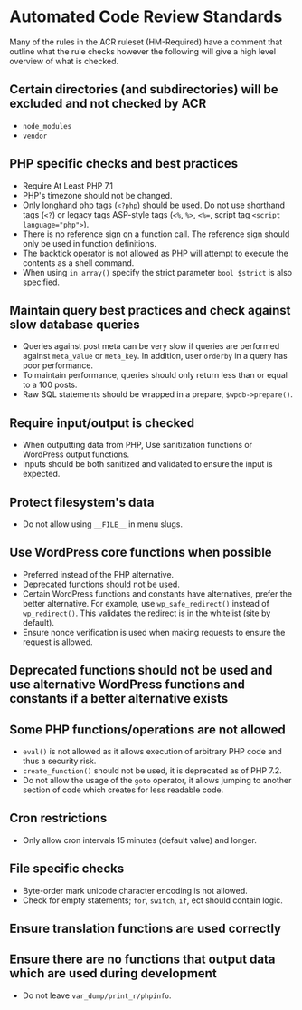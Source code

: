 # Automated Code Review Standards

Many of the rules in the ACR ruleset (HM-Required) have a comment that outline what the rule checks however the following will give a high level overview of what is checked.

## Certain directories (and subdirectories) will be excluded and not checked by ACR
- `node_modules`
- `vendor`

## PHP specific checks and best practices
- Require At Least PHP 7.1
- PHP's timezone should not be changed.
- Only longhand php tags (`<?php`) should be used. Do not use shorthand tags (`<?`) or legacy tags ASP-style tags (`<%`, `%>`, `<%=`, script tag `<script language="php">`).
- There is no reference sign on a function call. The reference sign should only be used in function definitions.
- The backtick operator is not allowed as PHP will attempt to execute the contents as a shell command.
- When using `in_array()` specify the strict parameter `bool $strict` is also specified.

## Maintain query best practices and check against slow database queries 
- Queries against post meta can be very slow if queries are performed against `meta_value` or `meta_key`. In addition, user `orderby` in a query has poor performance.
- To maintain performance, queries should only return less than or equal to a 100 posts.
- Raw SQL statements should be wrapped in a prepare, `$wpdb->prepare()`.

## Require input/output is checked
- When outputting data from PHP, Use sanitization functions or WordPress output functions.
- Inputs should be both sanitized and validated to ensure the input is expected.

## Protect filesystem's data
- Do not allow using `__FILE__` in menu slugs.

## Use WordPress core functions when possible
- Preferred instead of the PHP alternative.
- Deprecated functions should not be used.
- Certain WordPress functions and constants have alternatives, prefer the better alternative. For example, use `wp_safe_redirect()` instead of `wp_redirect()`. This validates the redirect is in the whitelist (site by default).
- Ensure nonce verification is used when making requests to ensure the request is allowed.

## Deprecated functions should not be used and use alternative WordPress functions and constants if a better alternative exists

## Some PHP functions/operations are not allowed
- `eval()` is not allowed as it allows execution of arbitrary PHP code and thus a security risk.
- `create_function()` should not be used, it is deprecated as of PHP 7.2.
- Do not allow the usage of the `goto` operator, it allows jumping to another section of code which creates for less readable code.

## Cron restrictions
- Only allow cron intervals 15 minutes (default value) and longer.

## File specific checks
- Byte-order mark unicode character encoding is not allowed.
- Check for empty statements; `for`, `switch`, `if`, ect should contain logic.

## Ensure translation functions are used correctly

## Ensure there are no functions that output data which are used during development
- Do not leave `var_dump/print_r/phpinfo`.